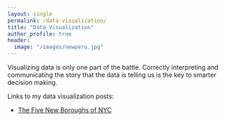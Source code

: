 ```yaml
---
layout: single
permalink: /data-visualization/
title: "Data Visualization"
author_profile: true
header:
  image: "/images/newperu.jpg"
---
```


Visualizing data is only one part of the battle. Correctly interpreting and communicating the story that the data is telling us is the key to smarter decision making.

Links to my data visualization posts:
* [The Five New Boroughs of NYC](https://kevineduardokarl.github.io/five-new-boroughs-of-nyc)
